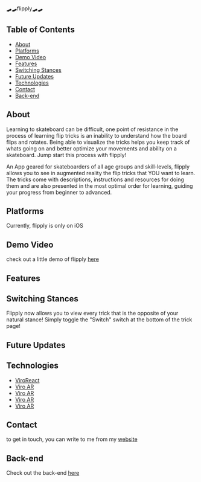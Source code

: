 🛹🛹flipply🛹🛹

## Table of Contents
* [About](#about)
* [Platforms](#platforms)
* [Demo Video](#demo-video)
* [Features](#features)
* [Switching Stances](#switching-stances)
* [Future Updates](#future-updates)
* [Technologies](#technologies)
* [Contact](#contact)
* [Back-end](#back-end)

## About
Learning to skateboard can be difficult, one point of resistance in the process of learning flip 
tricks is an inability to understand how the board flips and rotates. Being able to visualize the 
tricks helps you keep track of whats going on and better optimize your movements and ability on a 
skateboard. Jump start this process with flipply! 

An App geared for skateboarders of all age groups and skill-levels, flipply allows you to see in 
augmented reality the flip tricks that YOU want to learn. The tricks come with descriptions, 
instructions and resources for doing them and are also presented in the most optimal order for 
learning, guiding your progress from beginner to advanced.

## Platforms
Currently, flipply is only on iOS

## Demo Video
check out a little demo of flipply [here](https://www.youtube.com/watch?v=oUhzP5Rvjv0&t=7s)

## Features


## Switching Stances
Flipply now allows you to view every trick that is the opposite of your natural stance! 
Simply toggle the "Switch" switch at the bottom of the trick page!

## Future Updates

## Technologies
* [ViroReact](https://viromedia.com/viroreact)
* [Viro AR]()
* [Viro AR]()
* [Viro AR]()
* [Viro AR]()

## Contact
to get in touch, you can write to me from my [website](https://jacksanders.xyz/)





## Back-end
Check out the back-end [here](https://github.com/jacksanders-xyz/backend_flipply-)


